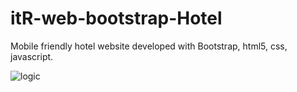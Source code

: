 # itR-web-bootstrap-Hotel
Mobile friendly hotel website developed with Bootstrap, html5, css, javascript.

![logic]( http://www.itreverie.com/githubimages/itReverie-web-responsive-hotel.png)
